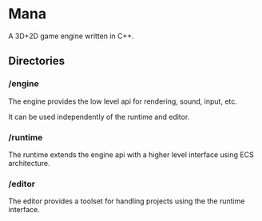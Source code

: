 # Mana
A 3D+2D game engine written in C++.

## Directories
### /engine
The engine provides the low level api for rendering, sound, input, etc.

It can be used independently of the runtime and editor.

### /runtime
The runtime extends the engine api with a higher level interface using ECS architecture.

### /editor
The editor provides a toolset for handling projects using the the runtime interface.